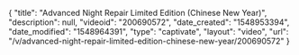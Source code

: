 {
    "title": "Advanced Night Repair Limited Edition (Chinese New Year)",
    "description": null,
    "videoid": "200690572",
    "date_created": "1548953394",
    "date_modified": "1548964391",
    "type": "captivate",
    "layout": "video",
    "url": "\/v\/advanced-night-repair-limited-edition-chinese-new-year\/200690572"
}